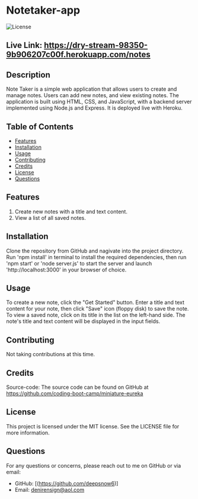 # Notetaker-app

![License](https://img.shields.io/badge/License-MIT-blue.svg)

## Live Link: https://dry-stream-98350-9b906207c00f.herokuapp.com/notes

## Description
Note Taker is a simple web application that allows users to create and manage notes. Users can add new notes, and view existing notes. The application is built using HTML, CSS, and JavaScript, with a backend server implemented using Node.js and Express. It is deployed live with Heroku. 

## Table of Contents
- [Features](#features)
- [Installation](#installation)
- [Usage](#usage)
- [Contributing](#contributing)
- [Credits](#credits)
- [License](#license)
- [Questions](#questions)

## Features
1. Create new notes with a title and text content.
2. View a list of all saved notes.

## Installation
Clone the repository from GitHub and nagivate into the project directory. Run 'npm install' in terminal to install the required dependencies, then run 'npm start' or 'node server.js' to start the server and launch 'http://localhost:3000' in your browser of choice. 

## Usage
To create a new note, click the "Get Started" button. Enter a title and text content for your note, then click "Save" icon (floppy disk) to save the note.
To view a saved note, click on its title in the list on the left-hand side. The note's title and text content will be displayed in the input fields.

## Contributing
Not taking contributions at this time.

## Credits
Source-code: The source code can be found on GitHub at https://github.com/coding-boot-camp/miniature-eureka

## License
This project is licensed under the MIT license. See the LICENSE file for more information.

## Questions
For any questions or concerns, please reach out to me on GitHub or via email:
- GitHub: [(https://github.com/deepsnow6)]
- Email: denirensign@aol.com
